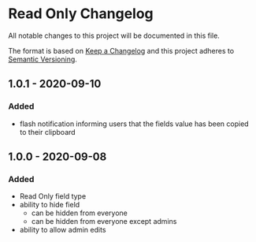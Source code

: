 # Read Only Changelog

All notable changes to this project will be documented in this file.

The format is based on [Keep a Changelog](http://keepachangelog.com/) and this project adheres to [Semantic Versioning](http://semver.org/).

## 1.0.1 - 2020-09-10

### Added

- flash notification informing users that the fields value has been copied to their clipboard

## 1.0.0 - 2020-09-08

### Added

- Read Only field type
- ability to hide field
    - can be hidden from everyone
    - can be hidden from everyone except admins
- ability to allow admin edits
